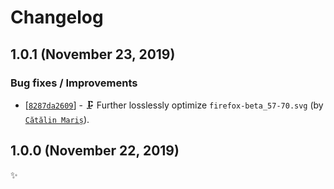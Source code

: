 <!-- markdownlint-disable line-length -->

Changelog
=========

1.0.1 (November 23, 2019)
-------------------------

### Bug fixes / Improvements

* [[`8287da2609`](https://github.com/alrra/browser-logos/commit/8287da2609bedc6db22015314d88529068e2091e)] - 🗜 Further losslessly optimize `firefox-beta_57-70.svg` (by [`Cătălin Mariș`](https://github.com/alrra)).

1.0.0 (November 22, 2019)
-------------------------

✨
